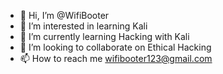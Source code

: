 - 👋 Hi, I’m @WifiBooter
- 👀 I’m interested in learning Kali
- 🌱 I’m currently learning Hacking with Kali
- 💞️ I’m looking to collaborate on Ethical Hacking
- 📫 How to reach me wifibooter123@gmail.com

<!---
WifiBooter/WifiBooter is a ✨ special ✨ repository because its `README.md` (this file) appears on your GitHub profile.
You can click the Preview link to take a look at your changes.
--->
